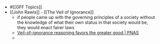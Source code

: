 - #[[GFF Topics]]
- [[John Rawls]] - [[The Veil of Ignorance]]
	- if people came up with the governing principles of a society without the knowledge of what their own status in that society would be, they would enact fairer laws
	- [Veil-of-ignorance reasoning favors the greater good | PNAS](https://www.pnas.org/content/116/48/23989)
	-
